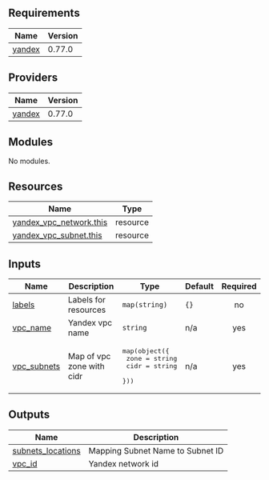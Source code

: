## Requirements

| Name | Version |
|------|---------|
| <a name="requirement_yandex"></a> [yandex](#requirement\_yandex) | 0.77.0 |

## Providers

| Name | Version |
|------|---------|
| <a name="provider_yandex"></a> [yandex](#provider\_yandex) | 0.77.0 |

## Modules

No modules.

## Resources

| Name | Type |
|------|------|
| [yandex_vpc_network.this](https://registry.terraform.io/providers/yandex-cloud/yandex/0.77.0/docs/resources/vpc_network) | resource |
| [yandex_vpc_subnet.this](https://registry.terraform.io/providers/yandex-cloud/yandex/0.77.0/docs/resources/vpc_subnet) | resource |

## Inputs

| Name | Description | Type | Default | Required |
|------|-------------|------|---------|:--------:|
| <a name="input_labels"></a> [labels](#input\_labels) | Labels for resources | `map(string)` | `{}` | no |
| <a name="input_vpc_name"></a> [vpc\_name](#input\_vpc\_name) | Yandex vpc name | `string` | n/a | yes |
| <a name="input_vpc_subnets"></a> [vpc\_subnets](#input\_vpc\_subnets) | Map of vpc zone with cidr | <pre>map(object({<br>    zone = string<br>    cidr = string<br>  }))</pre> | n/a | yes |

## Outputs

| Name | Description |
|------|-------------|
| <a name="output_subnets_locations"></a> [subnets\_locations](#output\_subnets\_locations) | Mapping Subnet Name to Subnet ID |
| <a name="output_vpc_id"></a> [vpc\_id](#output\_vpc\_id) | Yandex network id |
